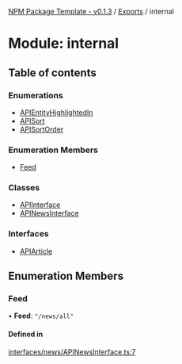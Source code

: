 [NPM Package Template - v0.1.3](../README.md) / [Exports](../modules.md) / internal

# Module: internal

## Table of contents

### Enumerations

- [APIEntityHighlightedIn](../enums/internal.APIEntityHighlightedIn.md)
- [APISort](../enums/internal.APISort.md)
- [APISortOrder](../enums/internal.APISortOrder.md)

### Enumeration Members

- [Feed](internal.md#feed)

### Classes

- [APIInterface](../classes/internal.APIInterface.md)
- [APINewsInterface](../classes/internal.APINewsInterface.md)

### Interfaces

- [APIArticle](../interfaces/internal.APIArticle.md)

## Enumeration Members

### Feed

• **Feed**: ``"/news/all"``

#### Defined in

[interfaces/news/APINewsInterface.ts:7](https://github.com/Viriatto/marketaux-api/blob/ec162d3/src/interfaces/news/APINewsInterface.ts#L7)
